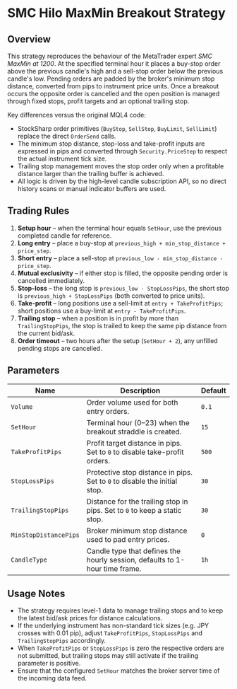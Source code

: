 # SMC Hilo MaxMin Breakout Strategy

## Overview
This strategy reproduces the behaviour of the MetaTrader expert *SMC MaxMin at 1200*. At the specified terminal hour it places a
buy-stop order above the previous candle's high and a sell-stop order below the previous candle's low. Pending orders are padded
by the broker's minimum stop distance, converted from pips to instrument price units. Once a breakout occurs the opposite order
is cancelled and the open position is managed through fixed stops, profit targets and an optional trailing stop.

Key differences versus the original MQL4 code:

- StockSharp order primitives (`BuyStop`, `SellStop`, `BuyLimit`, `SellLimit`) replace the direct `OrderSend` calls.
- The minimum stop distance, stop-loss and take-profit inputs are expressed in pips and converted through `Security.PriceStep` to
  respect the actual instrument tick size.
- Trailing stop management moves the stop order only when a profitable distance larger than the trailing buffer is achieved.
- All logic is driven by the high-level candle subscription API, so no direct history scans or manual indicator buffers are used.

## Trading Rules
1. **Setup hour** – when the terminal hour equals `SetHour`, use the previous completed candle for reference.
2. **Long entry** – place a buy-stop at `previous_high + min_stop_distance + price_step`.
3. **Short entry** – place a sell-stop at `previous_low - min_stop_distance - price_step`.
4. **Mutual exclusivity** – if either stop is filled, the opposite pending order is cancelled immediately.
5. **Stop-loss** – the long stop is `previous_low - StopLossPips`, the short stop is `previous_high + StopLossPips` (both converted
   to price units).
6. **Take-profit** – long positions use a sell-limit at `entry + TakeProfitPips`; short positions use a buy-limit at
   `entry - TakeProfitPips`.
7. **Trailing stop** – when a position is in profit by more than `TrailingStopPips`, the stop is trailed to keep the same pip
   distance from the current bid/ask.
8. **Order timeout** – two hours after the setup (`SetHour + 2`), any unfilled pending stops are cancelled.

## Parameters
| Name | Description | Default |
| ---- | ----------- | ------- |
| `Volume` | Order volume used for both entry orders. | `0.1` |
| `SetHour` | Terminal hour (0–23) when the breakout straddle is created. | `15` |
| `TakeProfitPips` | Profit target distance in pips. Set to `0` to disable take-profit orders. | `500` |
| `StopLossPips` | Protective stop distance in pips. Set to `0` to disable the initial stop. | `30` |
| `TrailingStopPips` | Distance for the trailing stop in pips. Set to `0` to keep a static stop. | `30` |
| `MinStopDistancePips` | Broker minimum stop distance used to pad entry prices. | `0` |
| `CandleType` | Candle type that defines the hourly session, defaults to 1-hour time frame. | `1h` |

## Usage Notes
- The strategy requires level-1 data to manage trailing stops and to keep the latest bid/ask prices for distance calculations.
- If the underlying instrument has non-standard tick sizes (e.g. JPY crosses with 0.01 pip), adjust `TakeProfitPips`,
  `StopLossPips` and `TrailingStopPips` accordingly.
- When `TakeProfitPips` or `StopLossPips` is zero the respective orders are not submitted, but trailing stops may still activate if
  the trailing parameter is positive.
- Ensure that the configured `SetHour` matches the broker server time of the incoming data feed.

